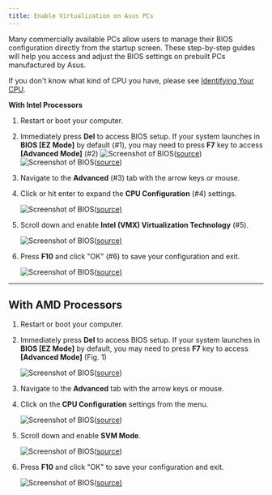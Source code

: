 ```yaml
---
title: Enable Virtualization on Asus PCs
---
```


Many commercially available PCs allow users to manage their BIOS configuration directly from the startup screen. These
step-by-step guides will help you access and adjust the BIOS settings on prebuilt PCs manufactured by Asus.

If you don't know what kind of CPU you have, please see
[Identifying Your CPU](/docs/guides/your-pc/274-identifying-your-cpu).

**With Intel Processors**

1. Restart or boot your computer.
2. Immediately press **Del** to access BIOS setup. If your system launches in **BIOS \[EZ Mode]** by default (#1), you
   may need to press **F7** key to access **\[Advanced Mode]** (#2)
   ![Screenshot of BIOS](../../../../content/images/guides/your-pc/enable-virtualization-by-motherboard-asus-1.png)([source](https://www.asus.com/us/support/faq/1045141/#c))
   ![Screenshot of BIOS](../../../../content/images/guides/your-pc/enable-virtualization-by-motherboard-asus-2.png)([source](https://www.asus.com/us/support/faq/1045141/#c))
3. Navigate to the **Advanced** (#3) tab with the arrow keys or mouse.
4. Click or hit enter to expand the **CPU Configuration** (#4) settings.

   ![Screenshot of BIOS](../../../../content/images/guides/your-pc/enable-virtualization-by-motherboard-asus-3.png)([source)](https://www.asus.com/us/support/faq/1045141/#c)

5. Scroll down and enable **Intel (VMX) Virtualization Technology** (#5).

   ![Screenshot of BIOS](../../../../content/images/guides/your-pc/enable-virtualization-by-motherboard-asus-4.png)([source)](https://www.asus.com/us/support/faq/1045141/#c)

6. Press **F10** and click "OK" (#6) to save your configuration and exit.

   ![Screenshot of BIOS](../../../../content/images/guides/your-pc/enable-virtualization-by-motherboard-asus-5.png)([source)](https://www.asus.com/us/support/faq/1045141/#c)

---

## With AMD Processors

1. Restart or boot your computer.
2. Immediately press **Del** to access BIOS setup. If your system launches in **BIOS \[EZ Mode]** by default, you may
   need to press **F7** key to access **\[Advanced Mode]** (Fig. 1)

   ![Screenshot of BIOS](../../../../content/images/guides/your-pc/enable-virtualization-by-motherboard-asus-6.png)([source](https://www.asus.com/us/support/faq/1045141/#c))

3. Navigate to the **Advanced** tab with the arrow keys or mouse.
4. Click on the **CPU Configuration** settings from the menu.

   ![Screenshot of BIOS](../../../../content/images/guides/your-pc/enable-virtualization-by-motherboard-asus-7.png)([source](https://www.asus.com/us/support/faq/1045141/#c))

5. Scroll down and enable **SVM Mode**.

   ![Screenshot of BIOS](../../../../content/images/guides/your-pc/enable-virtualization-by-motherboard-asus-8.png)([source](https://www.asus.com/us/support/faq/1045141/#c))

6. Press **F10** and click "OK" to save your configuration and exit.

   ![Screenshot of BIOS](../../../../content/images/guides/your-pc/enable-virtualization-by-motherboard-asus-9.png)([source)](https://www.asus.com/us/support/faq/1045141/#c)
